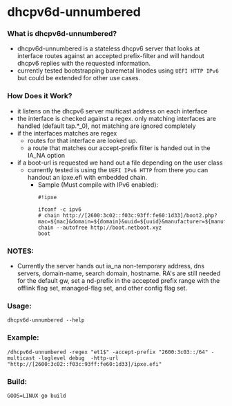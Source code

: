 # dhcpv6d-unnumbered

### What is dhcpv6d-unnumbered?
- dhcpv6d-unnumbered is a stateless dhcpv6 server that looks at interface routes against an accepted prefix-filter and will handout dhcpv6 replies with the requested information.
- currently tested bootstrapping baremetal linodes using `UEFI HTTP IPv6` but could be extended for other use cases.

### How Does it Work?
- it listens on the dhcpv6 server multicast address on each interface 
- the interface is checked against a regex. only matching interfaces are handled (default tap.*_0), not matching are ignored completely
- if the interfaces matches are regex
	- routes for that interface are looked up.
    - a route that matches our accept-prefix filter is handed out in the IA_NA option
- if a boot-url is requested we hand out a file depending on the user class
  - currently tested is using the `UEFI IPv6 HTTP` from there you can handout an ipxe.efi with embedded chain.
    - Sample (Must compile with IPv6 enabled):
      ```
      #!ipxe
      
      ifconf -c ipv6
      # chain http://[2600:3c02::f03c:93ff:fe60:1d33]/boot2.php?mac=${mac}&domain=${domain}&uuid=${uuid}&manufacturer=${manufacturer}&product=${product}&serial=${serial}
      chain --autofree http://boot.netboot.xyz
      boot
      ```

### NOTES:
- Currently the server hands out ia_na non-temporary address, dns servers, domain-name, search domain, hostname.  RA's are still needed for the default gw, set a nd-prefix in the accepted prefix range with the offlink flag set, managed-flag set, and other config flag set.

### Usage:
```
dhcpv6d-unnumbered --help
```

### Example:
```
/dhcpv6d-unnumbered -regex "et1$" -accept-prefix "2600:3c03::/64" -multicast -loglevel debug  -http-url "http://[2600:3c02::f03c:93ff:fe60:1d33]/ipxe.efi"
```

### Build:
```
GOOS=LINUX go build
```
